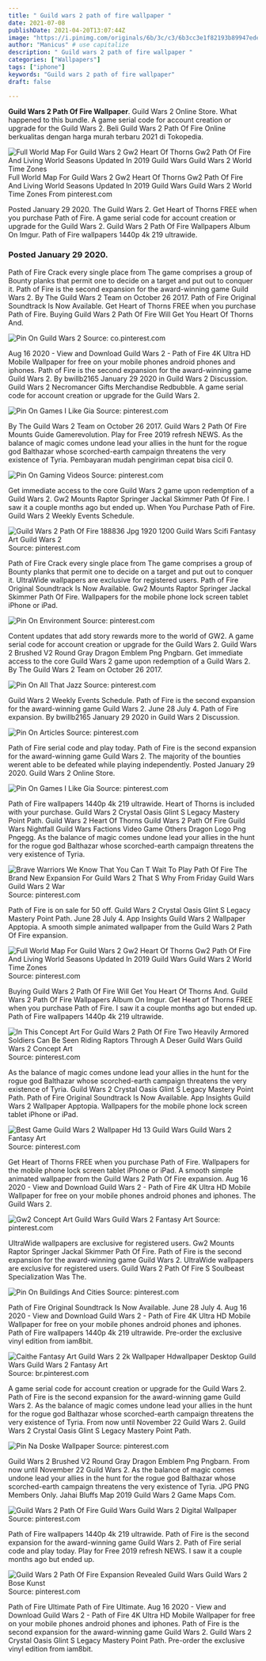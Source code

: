 ```yaml
---
title: " Guild wars 2 path of fire wallpaper "
date: 2021-07-08
publishDate: 2021-04-20T13:07:44Z
image: "https://i.pinimg.com/originals/6b/3c/c3/6b3cc3e1f82193b89947edee01b94416.jpg"
author: "Manicus" # use capitalize
description: " Guild wars 2 path of fire wallpaper "
categories: ["Wallpapers"]
tags: ["iphone"]
keywords: "Guild wars 2 path of fire wallpaper"
draft: false

---
```



**Guild Wars 2 Path Of Fire Wallpaper**. Guild Wars 2 Online Store. What happened to this bundle. A game serial code for account creation or upgrade for the Guild Wars 2. Beli Guild Wars 2 Path Of Fire Online berkualitas dengan harga murah terbaru 2021 di Tokopedia.

![Full World Map For Guild Wars 2 Gw2 Heart Of Thorns Gw2 Path Of Fire And Living World Seasons Updated In 2019 Guild Wars Guild Wars 2 World Time Zones](https://i.pinimg.com/originals/94/76/0b/94760bb3f07bbe65b925d313092237c6.jpg "Full World Map For Guild Wars 2 Gw2 Heart Of Thorns Gw2 Path Of Fire And Living World Seasons Updated In 2019 Guild Wars Guild Wars 2 World Time Zones")
Full World Map For Guild Wars 2 Gw2 Heart Of Thorns Gw2 Path Of Fire And Living World Seasons Updated In 2019 Guild Wars Guild Wars 2 World Time Zones From pinterest.com


Posted January 29 2020. The Guild Wars 2. Get Heart of Thorns FREE when you purchase Path of Fire. A game serial code for account creation or upgrade for the Guild Wars 2. Guild Wars 2 Path Of Fire Wallpapers Album On Imgur. Path of Fire wallpapers 1440p 4k 219 ultrawide.

### Posted January 29 2020.

Path of Fire Crack every single place from The game comprises a group of Bounty planks that permit one to decide on a target and put out to conquer it. Path of Fire is the second expansion for the award-winning game Guild Wars 2. By The Guild Wars 2 Team on October 26 2017. Path of Fire Original Soundtrack Is Now Available. Get Heart of Thorns FREE when you purchase Path of Fire. Buying Guild Wars 2 Path Of Fire Will Get You Heart Of Thorns And.


![Pin On Guild Wars 2](https://i.pinimg.com/originals/a9/5f/33/a95f33085245680ea63aedde7a361807.png "Pin On Guild Wars 2")
Source: co.pinterest.com

Aug 16 2020 - View and Download Guild Wars 2 - Path of Fire 4K Ultra HD Mobile Wallpaper for free on your mobile phones android phones and iphones. Path of Fire is the second expansion for the award-winning game Guild Wars 2. By bwillb2165 January 29 2020 in Guild Wars 2 Discussion. Guild Wars 2 Necromancer Gifts Merchandise Redbubble. A game serial code for account creation or upgrade for the Guild Wars 2.

![Pin On Games I Like Gia](https://i.pinimg.com/originals/66/e3/83/66e38327518d9b56f38afd97c4d47fbc.png "Pin On Games I Like Gia")
Source: pinterest.com

By The Guild Wars 2 Team on October 26 2017. Guild Wars 2 Path Of Fire Mounts Guide Gamerevolution. Play for Free 2019 refresh NEWS. As the balance of magic comes undone lead your allies in the hunt for the rogue god Balthazar whose scorched-earth campaign threatens the very existence of Tyria. Pembayaran mudah pengiriman cepat bisa cicil 0.

![Pin On Gaming Videos](https://i.pinimg.com/736x/75/11/b6/7511b6dfb8c90097a3ab449facc44789--guild-wars--spotlight.jpg "Pin On Gaming Videos")
Source: pinterest.com

Get immediate access to the core Guild Wars 2 game upon redemption of a Guild Wars 2. Gw2 Mounts Raptor Springer Jackal Skimmer Path Of Fire. I saw it a couple months ago but ended up. When You Purchase Path of Fire. Guild Wars 2 Weekly Events Schedule.

![Guild Wars 2 Path Of Fire 188836 Jpg 1920 1200 Guild Wars Scifi Fantasy Art Guild Wars 2](https://i.pinimg.com/originals/ef/89/69/ef8969e7d4b3cab2d879d2408c1dab15.jpg "Guild Wars 2 Path Of Fire 188836 Jpg 1920 1200 Guild Wars Scifi Fantasy Art Guild Wars 2")
Source: pinterest.com

Path of Fire Crack every single place from The game comprises a group of Bounty planks that permit one to decide on a target and put out to conquer it. UltraWide wallpapers are exclusive for registered users. Path of Fire Original Soundtrack Is Now Available. Gw2 Mounts Raptor Springer Jackal Skimmer Path Of Fire. Wallpapers for the mobile phone lock screen tablet iPhone or iPad.

![Pin On Environment](https://i.pinimg.com/originals/1e/91/ca/1e91ca0454f604c1cf0043e64f89c439.jpg "Pin On Environment")
Source: pinterest.com

Content updates that add story rewards more to the world of GW2. A game serial code for account creation or upgrade for the Guild Wars 2. Guild Wars 2 Brushed V2 Round Gray Dragon Emblem Png Pngbarn. Get immediate access to the core Guild Wars 2 game upon redemption of a Guild Wars 2. By The Guild Wars 2 Team on October 26 2017.

![Pin On All That Jazz](https://i.pinimg.com/originals/54/ba/f8/54baf8aea9d6ddf422f9b8cbeef0b11c.jpg "Pin On All That Jazz")
Source: pinterest.com

Guild Wars 2 Weekly Events Schedule. Path of Fire is the second expansion for the award-winning game Guild Wars 2. June 28 July 4. Path of Fire expansion. By bwillb2165 January 29 2020 in Guild Wars 2 Discussion.

![Pin On Articles](https://i.pinimg.com/originals/11/c4/93/11c493698333b7a6cbf8f0579859a59c.jpg "Pin On Articles")
Source: pinterest.com

Path of Fire serial code and play today. Path of Fire is the second expansion for the award-winning game Guild Wars 2. The majority of the bounties werent able to be defeated while playing independently. Posted January 29 2020. Guild Wars 2 Online Store.

![Pin On Games I Like Gia](https://i.pinimg.com/originals/3e/49/6d/3e496d8920b4e2c1100d84457cf43362.png "Pin On Games I Like Gia")
Source: pinterest.com

Path of Fire wallpapers 1440p 4k 219 ultrawide. Heart of Thorns is included with your purchase. Guild Wars 2 Crystal Oasis Glint S Legacy Mastery Point Path. Guild Wars 2 Heart Of Thorns Guild Wars 2 Path Of Fire Guild Wars Nightfall Guild Wars Factions Video Game Others Dragon Logo Png Pngegg. As the balance of magic comes undone lead your allies in the hunt for the rogue god Balthazar whose scorched-earth campaign threatens the very existence of Tyria.

![Brave Warriors We Know That You Can T Wait To Play Path Of Fire The Brand New Expansion For Guild Wars 2 That S Why From Friday Guild Wars Guild Wars 2 War](https://i.pinimg.com/originals/61/77/84/617784a1a6aa665d4816a74e3adb725e.jpg "Brave Warriors We Know That You Can T Wait To Play Path Of Fire The Brand New Expansion For Guild Wars 2 That S Why From Friday Guild Wars Guild Wars 2 War")
Source: pinterest.com

Path of Fire is on sale for 50 off. Guild Wars 2 Crystal Oasis Glint S Legacy Mastery Point Path. June 28 July 4. App Insights Guild Wars 2 Wallpaper Apptopia. A smooth simple animated wallpaper from the Guild Wars 2 Path Of Fire expansion.

![Full World Map For Guild Wars 2 Gw2 Heart Of Thorns Gw2 Path Of Fire And Living World Seasons Updated In 2019 Guild Wars Guild Wars 2 World Time Zones](https://i.pinimg.com/originals/94/76/0b/94760bb3f07bbe65b925d313092237c6.jpg "Full World Map For Guild Wars 2 Gw2 Heart Of Thorns Gw2 Path Of Fire And Living World Seasons Updated In 2019 Guild Wars Guild Wars 2 World Time Zones")
Source: pinterest.com

Buying Guild Wars 2 Path Of Fire Will Get You Heart Of Thorns And. Guild Wars 2 Path Of Fire Wallpapers Album On Imgur. Get Heart of Thorns FREE when you purchase Path of Fire. I saw it a couple months ago but ended up. Path of Fire wallpapers 1440p 4k 219 ultrawide.

![In This Concept Art For Guild Wars 2 Path Of Fire Two Heavily Armored Soldiers Can Be Seen Riding Raptors Through A Deser Guild Wars Guild Wars 2 Concept Art](https://i.pinimg.com/originals/99/23/f8/9923f8b85e78485d3f5a9d695757fa14.jpg "In This Concept Art For Guild Wars 2 Path Of Fire Two Heavily Armored Soldiers Can Be Seen Riding Raptors Through A Deser Guild Wars Guild Wars 2 Concept Art")
Source: pinterest.com

As the balance of magic comes undone lead your allies in the hunt for the rogue god Balthazar whose scorched-earth campaign threatens the very existence of Tyria. Guild Wars 2 Crystal Oasis Glint S Legacy Mastery Point Path. Path of Fire Original Soundtrack Is Now Available. App Insights Guild Wars 2 Wallpaper Apptopia. Wallpapers for the mobile phone lock screen tablet iPhone or iPad.

![Best Game Guild Wars 2 Wallpaper Hd 13 Guild Wars Guild Wars 2 Fantasy Art](https://i.pinimg.com/originals/3b/9a/58/3b9a5804bea83650ec2631e912ce57fb.jpg "Best Game Guild Wars 2 Wallpaper Hd 13 Guild Wars Guild Wars 2 Fantasy Art")
Source: pinterest.com

Get Heart of Thorns FREE when you purchase Path of Fire. Wallpapers for the mobile phone lock screen tablet iPhone or iPad. A smooth simple animated wallpaper from the Guild Wars 2 Path Of Fire expansion. Aug 16 2020 - View and Download Guild Wars 2 - Path of Fire 4K Ultra HD Mobile Wallpaper for free on your mobile phones android phones and iphones. The Guild Wars 2.

![Gw2 Concept Art Guild Wars Guild Wars 2 Fantasy Art](https://i.pinimg.com/736x/9f/90/38/9f90382ba4644a1eb05b326daaed1883.jpg "Gw2 Concept Art Guild Wars Guild Wars 2 Fantasy Art")
Source: pinterest.com

UltraWide wallpapers are exclusive for registered users. Gw2 Mounts Raptor Springer Jackal Skimmer Path Of Fire. Path of Fire is the second expansion for the award-winning game Guild Wars 2. UltraWide wallpapers are exclusive for registered users. Guild Wars 2 Path Of Fire S Soulbeast Specialization Was The.

![Pin On Buildings And Cities](https://i.pinimg.com/originals/ed/11/3a/ed113a356624d12fe1f69dbf8029ef7c.jpg "Pin On Buildings And Cities")
Source: pinterest.com

Path of Fire Original Soundtrack Is Now Available. June 28 July 4. Aug 16 2020 - View and Download Guild Wars 2 - Path of Fire 4K Ultra HD Mobile Wallpaper for free on your mobile phones android phones and iphones. Path of Fire wallpapers 1440p 4k 219 ultrawide. Pre-order the exclusive vinyl edition from iam8bit.

![Caithe Fantasy Art Guild Wars 2 2k Wallpaper Hdwallpaper Desktop Guild Wars Guild Wars 2 Fantasy Art](https://i.pinimg.com/originals/a5/29/ee/a529ee56ede0df881457943003632343.jpg "Caithe Fantasy Art Guild Wars 2 2k Wallpaper Hdwallpaper Desktop Guild Wars Guild Wars 2 Fantasy Art")
Source: br.pinterest.com

A game serial code for account creation or upgrade for the Guild Wars 2. Path of Fire is the second expansion for the award-winning game Guild Wars 2. As the balance of magic comes undone lead your allies in the hunt for the rogue god Balthazar whose scorched-earth campaign threatens the very existence of Tyria. From now until November 22 Guild Wars 2. Guild Wars 2 Crystal Oasis Glint S Legacy Mastery Point Path.

![Pin Na Doske Wallpaper](https://i.pinimg.com/originals/4f/05/b2/4f05b24ed4e01a3d1d3daef729109e75.jpg "Pin Na Doske Wallpaper")
Source: pinterest.com

Guild Wars 2 Brushed V2 Round Gray Dragon Emblem Png Pngbarn. From now until November 22 Guild Wars 2. As the balance of magic comes undone lead your allies in the hunt for the rogue god Balthazar whose scorched-earth campaign threatens the very existence of Tyria. JPG PNG Members Only. Jahai Bluffs Map 2019 Guild Wars 2 Game Maps Com.

![Guild Wars 2 Path Of Fire Guild Wars Guild Wars 2 Digital Wallpaper](https://i.pinimg.com/originals/ab/5e/6e/ab5e6ee3f787bc6ae0f26ceaa0b0afcf.jpg "Guild Wars 2 Path Of Fire Guild Wars Guild Wars 2 Digital Wallpaper")
Source: pinterest.com

Path of Fire wallpapers 1440p 4k 219 ultrawide. Path of Fire is the second expansion for the award-winning game Guild Wars 2. Path of Fire serial code and play today. Play for Free 2019 refresh NEWS. I saw it a couple months ago but ended up.

![Guild Wars 2 Path Of Fire Expansion Revealed Guild Wars Guild Wars 2 Bose Kunst](https://i.pinimg.com/originals/6b/3c/c3/6b3cc3e1f82193b89947edee01b94416.jpg "Guild Wars 2 Path Of Fire Expansion Revealed Guild Wars Guild Wars 2 Bose Kunst")
Source: pinterest.com

Path of Fire Ultimate Path of Fire Ultimate. Aug 16 2020 - View and Download Guild Wars 2 - Path of Fire 4K Ultra HD Mobile Wallpaper for free on your mobile phones android phones and iphones. Path of Fire is the second expansion for the award-winning game Guild Wars 2. Guild Wars 2 Crystal Oasis Glint S Legacy Mastery Point Path. Pre-order the exclusive vinyl edition from iam8bit.

